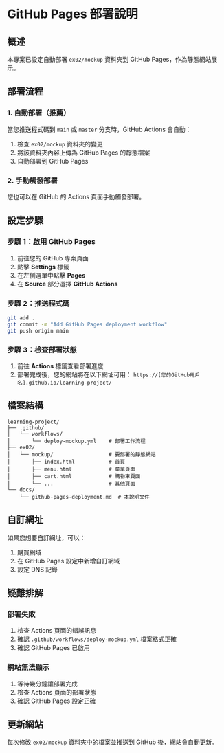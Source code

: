 # GitHub Pages 部署說明

## 概述

本專案已設定自動部署 `ex02/mockup` 資料夾到 GitHub Pages，作為靜態網站展示。

## 部署流程

### 1. 自動部署（推薦）

當您推送程式碼到 `main` 或 `master` 分支時，GitHub Actions 會自動：

1. 檢查 `ex02/mockup` 資料夾的變更
2. 將該資料夾內容上傳為 GitHub Pages 的靜態檔案
3. 自動部署到 GitHub Pages

### 2. 手動觸發部署

您也可以在 GitHub 的 Actions 頁面手動觸發部署。

## 設定步驟

### 步驟 1：啟用 GitHub Pages

1. 前往您的 GitHub 專案頁面
2. 點擊 **Settings** 標籤
3. 在左側選單中點擊 **Pages**
4. 在 **Source** 部分選擇 **GitHub Actions**

### 步驟 2：推送程式碼

```bash
git add .
git commit -m "Add GitHub Pages deployment workflow"
git push origin main
```

### 步驟 3：檢查部署狀態

1. 前往 **Actions** 標籤查看部署進度
2. 部署完成後，您的網站將在以下網址可用：
   `https://[您的GitHub用戶名].github.io/learning-project/`

## 檔案結構

```
learning-project/
├── .github/
│   └── workflows/
│       └── deploy-mockup.yml    # 部署工作流程
├── ex02/
│   └── mockup/                  # 要部署的靜態網站
│       ├── index.html           # 首頁
│       ├── menu.html            # 菜單頁面
│       ├── cart.html            # 購物車頁面
│       └── ...                  # 其他頁面
└── docs/
    └── github-pages-deployment.md  # 本說明文件
```

## 自訂網址

如果您想要自訂網址，可以：

1. 購買網域
2. 在 GitHub Pages 設定中新增自訂網域
3. 設定 DNS 記錄

## 疑難排解

### 部署失敗

1. 檢查 Actions 頁面的錯誤訊息
2. 確認 `.github/workflows/deploy-mockup.yml` 檔案格式正確
3. 確認 GitHub Pages 已啟用

### 網站無法顯示

1. 等待幾分鐘讓部署完成
2. 檢查 Actions 頁面的部署狀態
3. 確認 GitHub Pages 設定正確

## 更新網站

每次修改 `ex02/mockup` 資料夾中的檔案並推送到 GitHub 後，網站會自動更新。
